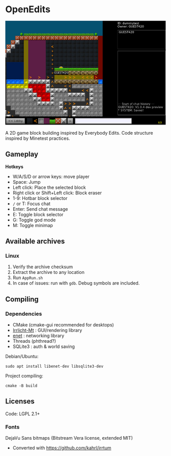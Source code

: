 # OpenEdits

![preview image v1.0.1-dev](screenshot.jpeg)

A 2D game block building inspired by Everybody Edits.
Code structure inspired by Minetest practices.

## Gameplay

**Hotkeys**

 * W/A/S/D or arrow keys: move player
 * Space: Jump
 * Left click: Place the selected block
 * Right click or Shift+Left click: Block eraser
 * 1-9: Hotbar block selector
 * `/` or T: Focus chat
 * Enter: Send chat message
 * E: Toggle block selector
 * G: Toggle god mode
 * M: Toggle minimap


## Available archives

### Linux

1. Verify the archive checksum
2. Extract the archive to any location
3. Run `AppRun.sh`
4. In case of issues: run with `gdb`. Debug symbols are included.


## Compiling

### Dependencies

 * CMake (cmake-gui recommended for desktops)
 * [Irrlicht-Mt](https://github.com/minetest/irrlicht) : GUI/rendering library
 * [enet](http://enet.bespin.org/) : networking library
 * Threads (phthread?)
 * SQLite3 : auth & world saving

Debian/Ubuntu:

	sudo apt install libenet-dev libsqlite3-dev

Project compiling:

	cmake -B build


## Licenses

Code: LGPL 2.1+

### Fonts

DejaVu Sans bitmaps (Bitstream Vera license, extended MIT)

 * Converted with https://github.com/kahrl/irrtum
